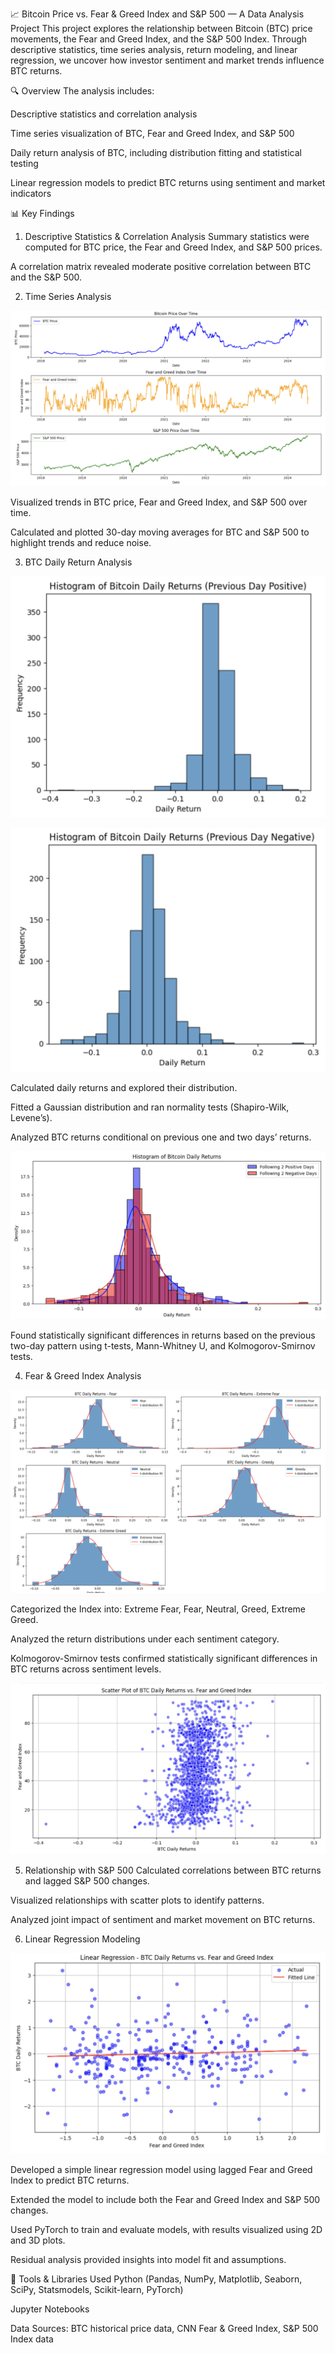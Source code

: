📈 Bitcoin Price vs. Fear & Greed Index and S&P 500 — A Data Analysis Project
This project explores the relationship between Bitcoin (BTC) price movements, the Fear and Greed Index, and the S&P 500 Index. Through descriptive statistics, time series analysis, return modeling, and linear regression, we uncover how investor sentiment and market trends influence BTC returns.

🔍 Overview
The analysis includes:

Descriptive statistics and correlation analysis

Time series visualization of BTC, Fear and Greed Index, and S&P 500

Daily return analysis of BTC, including distribution fitting and statistical testing

Linear regression models to predict BTC returns using sentiment and market indicators

📊 Key Findings
1. Descriptive Statistics & Correlation Analysis
Summary statistics were computed for BTC price, the Fear and Greed Index, and S&P 500 prices.

A correlation matrix revealed moderate positive correlation between BTC and the S&P 500.

2. Time Series Analysis

![Time Series of BTC, Greed and Fear Index, and S&P500](images/BTC_Time_Series.png)

Visualized trends in BTC price, Fear and Greed Index, and S&P 500 over time.

Calculated and plotted 30-day moving averages for BTC and S&P 500 to highlight trends and reduce noise.

3. BTC Daily Return Analysis

![BTC Daily Returns Following a Positive Day](images/BTC_Return_Positive.png)

![BTC Daily Returns Following a Negative Day](images/BTC_Return_Negative.png)

Calculated daily returns and explored their distribution.

Fitted a Gaussian distribution and ran normality tests (Shapiro-Wilk, Levene’s).

Analyzed BTC returns conditional on previous one and two days’ returns.

![BTC Daily Returns Following Two Days of Positive or Negative Return](images/BTC_Two_Day_Return.png)

Found statistically significant differences in returns based on the previous two-day pattern using t-tests, Mann-Whitney U, and Kolmogorov-Smirnov tests.

4. Fear & Greed Index Analysis

![Histograms of BTC Return Depending on Greed and Fear Index](images/BTC_Greed_Index_Histos.png)

Categorized the Index into: Extreme Fear, Fear, Neutral, Greed, Extreme Greed.

Analyzed the return distributions under each sentiment category.

Kolmogorov-Smirnov tests confirmed statistically significant differences in BTC returns across sentiment levels.

![Scatterplot of BTC Return vs. Greed and Fear Index](images/BTC_Greed_Index_Scatter.png)

5. Relationship with S&P 500
Calculated correlations between BTC returns and lagged S&P 500 changes.

Visualized relationships with scatter plots to identify patterns.

Analyzed joint impact of sentiment and market movement on BTC returns.

6. Linear Regression Modeling

![Linear Regression Model of BTC Return vs. Greed and Fear Index](images/BTC_Linear_Reg.png)

Developed a simple linear regression model using lagged Fear and Greed Index to predict BTC returns.

Extended the model to include both the Fear and Greed Index and S&P 500 changes.

Used PyTorch to train and evaluate models, with results visualized using 2D and 3D plots.

Residual analysis provided insights into model fit and assumptions.

🧠 Tools & Libraries Used
Python (Pandas, NumPy, Matplotlib, Seaborn, SciPy, Statsmodels, Scikit-learn, PyTorch)

Jupyter Notebooks

Data Sources: BTC historical price data, CNN Fear & Greed Index, S&P 500 Index data

